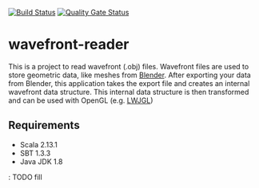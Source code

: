 [![Build Status](https://travis-ci.com/mwttg/wavefront-reader.svg?branch=master)](https://travis-ci.com/mwttg/wavefront-reader)
[![Quality Gate Status](https://sonarcloud.io/api/project_badges/measure?project=mwttg_wavefront-reader&metric=alert_status)](https://sonarcloud.io/dashboard?id=mwttg_wavefront-reader)
# wavefront-reader
This is a project to read wavefront (.obj) files. 
Wavefront files are used to store geometric data, like meshes from [Blender][blender].
After exporting your data from Blender, this application takes the export file and creates an internal wavefront data structure.
This internal data structure is then transformed and can be used with OpenGL (e.g. [LWJGL][lwjgl])

## Requirements
* Scala 2.13.1
* SBT 1.3.3
* Java JDK 1.8

: TODO fill

[blender]: https://www.blender.org/
[lwjgl]: https://www.lwjgl.org/
